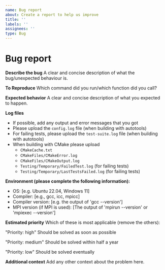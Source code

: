 ```yaml
---
name: Bug report
about: Create a report to help us improve
title: ''
labels: ''
assignees: ''
type: Bug
---
```


# Bug report

**Describe the bug**
A clear and concise description of what the bug/unexpected behaviour is.

**To Reproduce**
Which command did you run/which function did you call?

**Expected behavior**
A clear and concise description of what you expected to happen.

**Log files**
- If possible, add any output and error messages that you got
- Please upload the `config.log` file (when building with autotools)
- For failing tests, please upload the `test-suite.log` file (when building with autotools)
- When building with CMake please upload
  - `CMakeCache.txt`
  - `CMakeFiles/CMakeError.log`
  - `CMakeFiles/CMakeOutput.log`
  - `Testing/Temporary/FailedTest.log` (for failing tests)
  - `Testing/Temporary/LastTestsFailed.log` (for failing tests)

**Environment (please complete the following information):**
 - OS: [e.g. Ubuntu 22.04, Windows 11]
 - Compiler: [e.g., gcc, icc, mpicc]
 - Compiler version: [e.g. the output of 'gcc --version']
 - MPI version (if MPI is used): [The output of 'mpirun --version' or 'mpiexec --version']
 
**Estimated priority**
Which of these is most applicable (remove the others):

"Priority: high"  Should be solved as soon as possible 

"Priority: medium"  Should be solved within half a year 

"Priority: low" Should be solved eventually

**Additional context**
Add any other context about the problem here.

